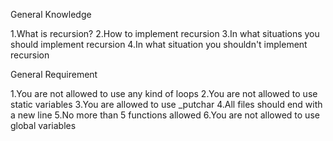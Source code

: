 General Knowledge


1.What is recursion?
2.How to implement recursion
3.In what situations you should implement recursion
4.In what situation you shouldn't implement recursion



General Requirement


1.You are not allowed to use any kind of loops
2.You are not allowed to use static variables
3.You are allowed to use _putchar
4.All files should end with a new line
5.No more than 5 functions allowed
6.You are not allowed to use global variables 